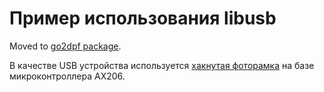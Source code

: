 Пример использования libusb
===========================

Moved to [go2dpf package](https://github.com/plumbum/go2dpf).

В качестве USB устройства используется [хакнутая фоторамка](https://sourceforge.net/projects/dpf-ax/)
на базе микроконтроллера AX206.

